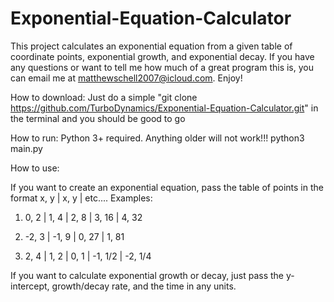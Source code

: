 # Exponential-Equation-Calculator
This project calculates an exponential equation from a given table of coordinate points, exponential growth, and exponential decay. 
If you have any questions or want to tell me how much of a great program this is, you can email me at matthewschell2007@icloud.com. Enjoy!


How to download:
Just do a simple "git clone https://github.com/TurboDynamics/Exponential-Equation-Calculator.git" in the terminal and you should be good to go

How to run:
Python 3+ required. Anything older will not work!!!
python3 main.py


How to use:

If you want to create an exponential equation, pass the table of points in the format x, y | x, y | etc....
Examples: 

  1. 0, 2 | 1, 4 | 2, 8 | 3, 16 | 4, 32
  
  2. -2, 3 | -1, 9 | 0, 27 | 1, 81
  
  3. 2, 4 | 1, 2 | 0, 1 | -1, 1/2 | -2, 1/4
  
  
If you want to calculate exponential growth or decay, just pass the y-intercept, growth/decay rate, and the time in any units.
